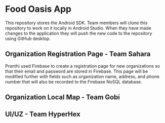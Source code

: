 # Food Oasis App
This repository stores the Android SDK. Team members will clone this repository to work on it locally in Android Studio. When they have made changes to the application they will push the new code to the repository using GitHub desktop.

## Organization Registration Page - Team Sahara
Pranthi used Firebase to create a registration page for new organizations so that their email and password are stored in Firebase. This page will be modified further with fields such as organization name, address, and phone number that will also be recorded to the Firebase NoSQL database.

## Organization Local Map - Team Gobi

## UI/UZ - Team HyperHex
